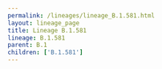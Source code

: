 ```yaml
---
permalink: /lineages/lineage_B.1.581.html
layout: lineage_page
title: Lineage B.1.581
lineage: B.1.581
parent: B.1
children: ['B.1.581']
---
```


